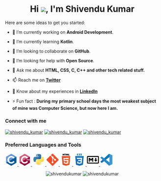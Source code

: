 <!-- <h1 align="center">Hi 👋, I'm Shivendu Kumar</h1>-->
 <h1 align="center">Hi <img src="https://github.com/TheDudeThatCode/TheDudeThatCode/blob/master/Assets/Hi.gif" width="40px">, I'm Shivendu Kumar</h1>


<!--
**Shivendu-Kumar/IAMSKJha** is a ✨ _special_ ✨ repository because its `README.md` (this file) appears on your GitHub profile.-->

Here are some ideas to get you started:

- 🔭 I’m currently working on **Android Development**.

- 🌱 I’m currently learning **Kotlin**.

- 👯 I’m looking to collaborate on **GitHub**.

- 🤔 I’m looking for help with **Open Source**.

- 💬 Ask me about **HTML, CSS, C, C++ and other tech related stuff.**

- 📫 Reach me on <b><a href="https://twitter.com/shivendu_kr_jha" target="blank">Twitter</a></b> 

- 📄 Know about my experiences in <b><a href="https://www.linkedin.com/in/shivendu-kumar-731a46214/" target="blank">LinkedIn</a></b>

- ⚡ Fun fact : **During my primary school days the most weakest subject of mine was Computer Science, but now here I am.**

<h3 align="left">Connect with me</h3>
<p align="left">
<a href="https://twitter.com/shivendu_kr_jha" target="blank"><img align="center" src="https://raw.githubusercontent.com/rahuldkjain/github-profile-readme-generator/master/src/images/icons/Social/twitter.svg" alt="shivendu_kumar" height="30" width="40" /></a>
<a href="https://www.linkedin.com/in/shivendu-kumar-731a46214/" target="blank"><img align="center" src="https://raw.githubusercontent.com/rahuldkjain/github-profile-readme-generator/master/src/images/icons/Social/linked-in-alt.svg" alt="shivendu_kumar" height="30" width="40" /></a>
<a href="https://www.facebook.com/shivendukumar.jha.1" target="blank"><img align="center" src="https://raw.githubusercontent.com/rahuldkjain/github-profile-readme-generator/master/src/images/icons/Social/facebook.svg" alt="shivendu_kumar" height="30" width="40" /></a>

<h3 align="left">Preferred Languages and Tools</h3>
<p align="left"> 

<a href="https://www.geeksforgeeks.org/benefits-c-language-programming-languages/#:~:text=As%20a%20middle%2Dlevel%20language,scripting%20for%20software%20applications%20etc." target="_blank"> <img src="https://github.com/devicons/devicon/blob/master/icons/c/c-original.svg" alt="C" width="40" height="40"/> </a>  <a href="https://www.geeksforgeeks.org/top-10-reasons-to-learn-c-plus-plus/" target="_blank"> <img src="https://github.com/devicons/devicon/blob/master/icons/cplusplus/cplusplus-original.svg" alt="C++" width="40" height="40"/> </a>
   <a href="https://www.python.org/" target="_blank"> <img src="https://raw.githubusercontent.com/devicons/devicon/master/icons/python/python-original.svg" alt="Python" width="43" height="43"/> </a>  </a> <a href="https://git-scm.com/" target="_blank"> <img src= "https://raw.githubusercontent.com/devicons/devicon/master/icons/git/git-original.svg" alt="git" width="40" height="40"/> </a><a href="https://www.w3schools.com/html/" target="_blank"> <img src="https://raw.githubusercontent.com/devicons/devicon/master/icons/html5/html5-original-wordmark.svg" alt="html5" width="40" height="40"/> </a>  <a href="https://www.w3schools.com/css/" target="_blank"> <img src="https://raw.githubusercontent.com/devicons/devicon/master/icons/css3/css3-plain-wordmark.svg" alt="css" width="40" height="40"/> </a><a href="https://daringfireball.net/projects/markdown/" target="_blank"> <img src="https://raw.githubusercontent.com/devicons/devicon/master/icons/markdown/markdown-original.svg" alt="MarkDown" width="40" height="40"/> </a> <a href="https://code.visualstudio.com/" target="_blank"> <img src= "https://raw.githubusercontent.com/devicons/devicon/master/icons/vscode/vscode-original.svg" alt="VS Code" width="40" height="40"/> </a>


<p align ="center">
   <img src="https://github-readme-stats.vercel.app/api?username=Shivendu-Kumar&show_icons=true&locale=en" alt="shivendukumar" width="48%"/>
   <img src ="https://github-readme-streak-stats.herokuapp.com?user=Shivendu-Kumar" alt="shivendukumar" width="48%"/>
